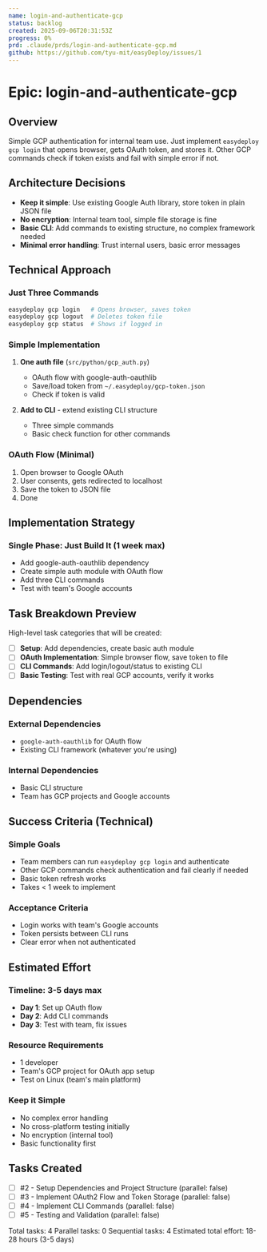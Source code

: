 ```yaml
---
name: login-and-authenticate-gcp
status: backlog
created: 2025-09-06T20:31:53Z
progress: 0%
prd: .claude/prds/login-and-authenticate-gcp.md
github: https://github.com/tyu-mit/easyDeploy/issues/1
---
```


# Epic: login-and-authenticate-gcp

## Overview
Simple GCP authentication for internal team use. Just implement `easydeploy gcp login` that opens browser, gets OAuth token, and stores it. Other GCP commands check if token exists and fail with simple error if not.

## Architecture Decisions
- **Keep it simple**: Use existing Google Auth library, store token in plain JSON file
- **No encryption**: Internal team tool, simple file storage is fine
- **Basic CLI**: Add commands to existing structure, no complex framework needed
- **Minimal error handling**: Trust internal users, basic error messages

## Technical Approach

### Just Three Commands
```bash
easydeploy gcp login   # Opens browser, saves token
easydeploy gcp logout  # Deletes token file  
easydeploy gcp status  # Shows if logged in
```

### Simple Implementation
1. **One auth file** (`src/python/gcp_auth.py`)
   - OAuth flow with google-auth-oauthlib
   - Save/load token from `~/.easydeploy/gcp-token.json`
   - Check if token is valid

2. **Add to CLI** - extend existing CLI structure
   - Three simple commands
   - Basic check function for other commands

### OAuth Flow (Minimal)
1. Open browser to Google OAuth
2. User consents, gets redirected to localhost
3. Save the token to JSON file
4. Done

## Implementation Strategy

### Single Phase: Just Build It (1 week max)
- Add google-auth-oauthlib dependency
- Create simple auth module with OAuth flow
- Add three CLI commands
- Test with team's Google accounts

## Task Breakdown Preview
High-level task categories that will be created:
- [ ] **Setup**: Add dependencies, create basic auth module
- [ ] **OAuth Implementation**: Simple browser flow, save token to file
- [ ] **CLI Commands**: Add login/logout/status to existing CLI
- [ ] **Basic Testing**: Test with real GCP accounts, verify it works

## Dependencies

### External Dependencies
- `google-auth-oauthlib` for OAuth flow
- Existing CLI framework (whatever you're using)

### Internal Dependencies  
- Basic CLI structure
- Team has GCP projects and Google accounts

## Success Criteria (Technical)

### Simple Goals
- Team members can run `easydeploy gcp login` and authenticate
- Other GCP commands check authentication and fail clearly if needed
- Basic token refresh works
- Takes < 1 week to implement

### Acceptance Criteria
- Login works with team's Google accounts
- Token persists between CLI runs
- Clear error when not authenticated

## Estimated Effort

### Timeline: 3-5 days max
- **Day 1**: Set up OAuth flow
- **Day 2**: Add CLI commands  
- **Day 3**: Test with team, fix issues

### Resource Requirements
- 1 developer
- Team's GCP project for OAuth app setup
- Test on Linux (team's main platform)

### Keep it Simple
- No complex error handling
- No cross-platform testing initially
- No encryption (internal tool)
- Basic functionality first

## Tasks Created
- [ ] #2 - Setup Dependencies and Project Structure (parallel: false)
- [ ] #3 - Implement OAuth2 Flow and Token Storage (parallel: false)
- [ ] #4 - Implement CLI Commands (parallel: false)
- [ ] #5 - Testing and Validation (parallel: false)

Total tasks: 4
Parallel tasks: 0
Sequential tasks: 4
Estimated total effort: 18-28 hours (3-5 days)
